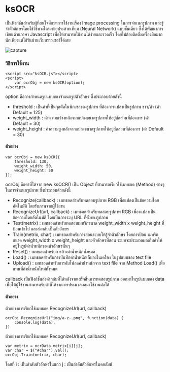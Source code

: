 # ksOCR
เป็นฟังก์ชันสำหรับผู้ที่สนใจศึกษาการใช้งานเรื่อง Image processing ในการจำแนกรูปภาพ และรู้จำตัวอักษรโดยใช้วิธีทางโครงข่ายประสาทเทียม (Neural Network) แบบชั้นเดียว ซึ่งได้พัฒนาการเขียนด้วยภาษา Javascript เพื่อให้สามารถใช้งานได้ง่ายและรวดเร็ว โดยไม่ต้องติดตั้งเครื่องมือมากนักเพียงแต่ใช้รันผ่านเว็บบราวเซอร์ได้เลย

![capture](https://user-images.githubusercontent.com/28483094/36240444-4d8fa7ea-1244-11e8-8ea5-1e3069b69088.PNG)

### วิธีการใช้งาน
	<script src="ksOCR.js"></script>
	<script>
		var ocrObj = new ksOCR(option);
	</script>
	
option คือการกำหนดรูปแบบของจำแนกรูปตัวอักษร ซึ่งประกอบด้วยดังนี้
- threshold 		: เป็นค่าที่เป็นจุดตัดในพิกเซลของรูปภาพ ที่ต้องการแปลงเป็นรูปภาพ ขาว/ดำ (ค่า Default = 125)
- weight_width 	: ค่าความกว้างหลังจากแปลงขนาดรูปภาพให้อยู่สัดส่วนที่ต้องการ (ค่า Default = 30)
- weight_height 	: ค่าความสูงหลังจากแปลงขนาดรูปภาพให้อยู่สัดส่วนที่ต้องการ (ค่า Default = 30)

#### ตัวอย่าง
	var ocrObj = new ksOCR({
		threshold: 130,
		weight_width: 50,
		weight_height: 50
	});
	
ocrObj คือค่าที่ได้จาก new ksOCR() เป็น Object ที่สามารถเรียกใช้เมทธอด (Method) ต่างๆ ในการจำแนกรูปภาพ ซึ่งประกอบด้วยดังนี้
- Recognize(callback) 		: เมทธอดสำหรับทดสอบรูปภาพ RGB เพื่อแปลงเป็นข้อความโดยอัตโนมัติ โดยรับภาพจากผู้ใช้งาน
- RecognizeUrl(url, callback)	: เมทธอดสำหรับทดสอบรูปภาพ RGB เพื่องแปลงเป็นข้อความโดยอัตโนมัติ โดยเป็นการระบุ URL ที่ตั้งของรูปภาพ
- Test(metrix)			: เมทธอดสำหรับทดสอบเมทริกขนาด weight_width x weight_height ที่ป้อนเข้าไป และส่งกลับเป็นตัวอักษร
- Train(metrix, char)		: เมทธอดสำหรับการสอนระบบให้รู้จำตัวอักษร โดยการป้อน เมทริกขนาด weight_width x weight_height และตัวอักษรที่สอน ระบบจะประมวลผลเก็บค่าให้อยู่ในรูปค่าน้ำหนักของตัวอักษรนั้นๆ
- Reset()			: เมทธอดสำหรับการล้างค่าน้ำหนักทั้งหมด
- Load()			: เมทธอดสำหรับการบันทึกค่าน้ำหนักเก็บลงในเครื่อง ในรูปแบบของ text file
- Upload()			: เมทธอดสำหรับการอับโฟลดค่าน้ำหนักจาก text file จาก Method Load() เพื่อแทนที่ค่าน้ำหนักใหม่ทั้งหมด

callback เป็นฟังก์ชั้นส่งค่ากลับที่ได้หลังจากเสร็จสิ้นการทดสอบรูปภาพ ออกมาในรูปแบบของ data เพื่อให้ผู้ใช้งานสามารถรับค่าที่ได้จากการประมวลผลมาใช้งานต่อได้

#### ตัวอย่าง
ตัวอย่างการเรียกใช้เมทธอด RecognizeUrl(url, callback)

	ocrObj.RecognizeUrl("img/a-z-.png", function(data) {
		console.log(data);
	})
	
ตัวอย่างการเรียกใช้เมทธอด RecognizeUrl(url, callback)

	var metrix = ocrData.metrix[i][j];  
	var char = $("#char").val();
	ocrObj.Train(metrix, char);
โดยที่
	i : เป็นลำดับตัวอักษรในแถว
	j : เป็นลำดับตัวอักษรในคอลัมน์
